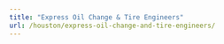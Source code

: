 ```yaml
---
title: "Express Oil Change & Tire Engineers"
url: /houston/express-oil-change-and-tire-engineers/
---
```

